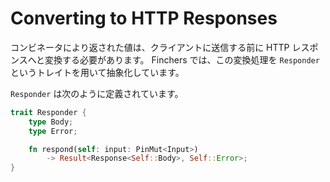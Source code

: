 # Converting to HTTP Responses

コンビネータにより返された値は、クライアントに送信する前に HTTP レスポンスへと変換する必要があります。
Finchers では、この変換処理を `Responder` というトレイトを用いて抽象化しています。

`Responder` は次のように定義されています。

```rust
trait Responder {
    type Body;
    type Error;

    fn respond(self: input: PinMut<Input>)
        -> Result<Response<Self::Body>, Self::Error>;
}
```